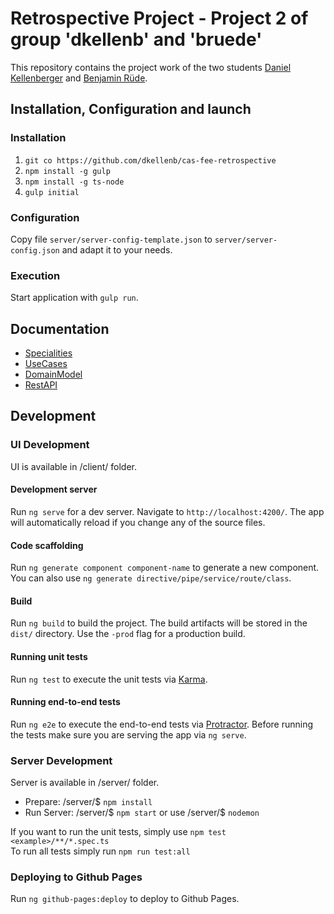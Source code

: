 # Retrospective Project - Project 2 of group 'dkellenb' and 'bruede'

This repository contains the project work of the two students [Daniel Kellenberger](https://github.com/dkellenb) and [Benjamin Rüde](https://github.com/bruede).

## Installation, Configuration and launch
### Installation
1. `git co https://github.com/dkellenb/cas-fee-retrospective`
1. `npm install -g gulp`
1. `npm install -g ts-node`
1. `gulp initial`

### Configuration
Copy file `server/server-config-template.json` to `server/server-config.json` and adapt it to your needs.

### Execution
Start application with `gulp run`.

## Documentation
* [Specialities](documentation/Specialities.md)
* [UseCases](documentation/UseCases.md)
* [DomainModel](documentation/DomainModel.md)
* [RestAPI](documentation/RestAPI.md)

## Development

### UI Development

UI is available in /client/ folder.

#### Development server

Run `ng serve` for a dev server. Navigate to `http://localhost:4200/`. The app will automatically reload if you change any of the source files.

#### Code scaffolding

Run `ng generate component component-name` to generate a new component. You can also use `ng generate directive/pipe/service/route/class`.

#### Build

Run `ng build` to build the project. The build artifacts will be stored in the `dist/` directory. Use the `-prod` flag for a production build.

#### Running unit tests

Run `ng test` to execute the unit tests via [Karma](https://karma-runner.github.io).

#### Running end-to-end tests

Run `ng e2e` to execute the end-to-end tests via [Protractor](http://www.protractortest.org/). 
Before running the tests make sure you are serving the app via `ng serve`.

### Server Development

Server is available in /server/ folder.

 * Prepare: /server/$ `npm install`
 * Run Server: /server/$ `npm start` or use /server/$ `nodemon`
 
 If you want to run the unit tests, simply use `npm test <example>/**/*.spec.ts`  
 To run all tests simply run `npm run test:all`

### Deploying to Github Pages

Run `ng github-pages:deploy` to deploy to Github Pages.

